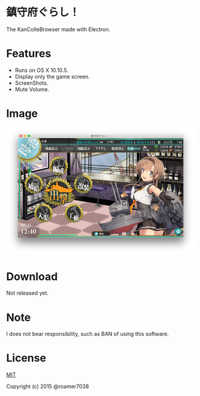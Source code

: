 # 鎮守府ぐらし！
The KanColleBrowser made with Electron.

# Features
* Runs on OS X 10.10.5.
* Display only the game screen.
* ScreenShots.
* Mute Volume.

# Image
![鎮守府ぐらし！](images/image.png)

# Download
Not released yet.

# Note
I does not bear responsibility, such as BAN of using this software.  

# License
[MIT](./LICENSE)

Copyright (c) 2015 @roamer7038 
